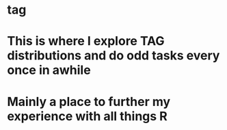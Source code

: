 # tag

# This is where I explore TAG distributions and do odd tasks every once in awhile 

# Mainly a place to further my experience with all things R
